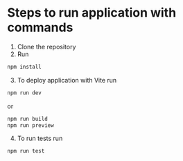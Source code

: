 # Steps to run application with commands
 1. Clone the repository
 2. Run 
 ```bash
 npm install
 ```
 3. To deploy application with Vite run
 ```bash 
 npm run dev 
 ```
 or
  ```bash 
 npm run build
 npm run preview 
 ```
 4. To run tests run
 ```bash 
 npm run test 
 ```